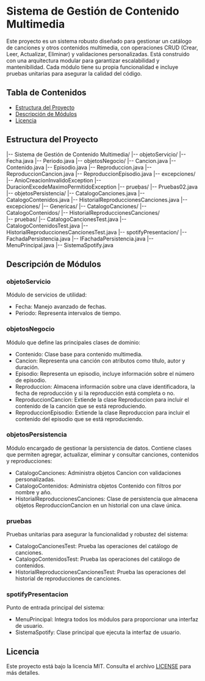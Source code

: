# **Sistema de Gestión de Contenido Multimedia**

Este proyecto es un sistema robusto diseñado para gestionar un catálogo de canciones y otros contenidos multimedia, con operaciones CRUD (Crear, Leer, Actualizar, Eliminar) y validaciones personalizadas. Está construido con una arquitectura modular para garantizar escalabilidad y mantenibilidad. Cada módulo tiene su propia funcionalidad e incluye pruebas unitarias para asegurar la calidad del código.

## **Tabla de Contenidos**
- [Estructura del Proyecto](#estructura-del-proyecto)
- [Descripción de Módulos](#descripción-de-módulos)
- [Licencia](#licencia)

## **Estructura del Proyecto**

|-- Sistema de Gestión de Contenido Multimedia/
    |-- objetoServicio/
        |-- Fecha.java
        |-- Periodo.java
    |-- objetosNegocio/
        |-- Cancion.java
        |-- Contenido.java
        |-- Episodio.java
        |-- Reproduccion.java
        |-- ReproduccionCancion.java
        |-- ReproduccionEpisodio.java
        |-- excepciones/
            |-- AnioCreacionInvalidoException
            |-- DuracionExcedeMaximoPermitidoException
    |-- pruebas/
        |-- Pruebas02.java
    |-- objetosPersistencia/
        |-- CatalogoCanciones.java
        |-- CatalogoContenidos.java
        |-- HistorialReproduccionesCanciones.java
        |-- excepciones/
            |-- Genericas/
            |-- CatalogoCanciones/
            |-- CatalogoContenidos/
            |-- HistorialReproduccionesCanciones/    
        |-- pruebas/
            |-- CatalogoCancionesTest.java
            |-- CatalogoContenidosTest.java
            |-- HistorialReproduccionesCancionesTest.java
    |-- spotifyPresentacion/
        |-- FachadaPersistencia.java
        |-- IFachadaPersistencia.java
        |-- MenuPrincipal.java
        |-- SistemaSpotify.java

## **Descripción de Módulos**

### **objetoServicio**
Módulo de servicios de utilidad:
- Fecha: Manejo avanzado de fechas.
- Periodo: Representa intervalos de tiempo.

### **objetosNegocio**
Módulo que define las principales clases de dominio:
- Contenido: Clase base para contenido multimedia.
- Cancion: Representa una canción con atributos como título, autor y duración.
- Episodio: Representa un episodio, incluye información sobre el número de episodio.
- Reproduccion: Almacena información sobre una clave identificadora, la fecha de reproducción y si la reproducción está completa o no.
- ReproduccionCancion: Extiende la clase Reproduccion para incluir el contenido de la canción que se está reproduciendo.
- ReproduccionEpisodio: Extiende la clase Reproduccion para incluir el contenido del episodio que se está reproduciendo.

### **objetosPersistencia**
Módulo encargado de gestionar la persistencia de datos. Contiene clases que permiten agregar, actualizar, eliminar y consultar canciones, contenidos y reproducciones:
- CatalogoCanciones: Administra objetos Cancion con validaciones personalizadas.
- CatalogoContenidos: Administra objetos Contenido con filtros por nombre y año.
- HistorialReproduccionesCanciones: Clase de persistencia que almacena objetos ReproduccionCancion en un historial con una clave única.

### **pruebas**
Pruebas unitarias para asegurar la funcionalidad y robustez del sistema:
- CatalogoCancionesTest: Prueba las operaciones del catálogo de canciones.
- CatalogoContenidosTest: Prueba las operaciones del catálogo de contenidos.
- HistorialReproduccionesCancionesTest: Prueba las operaciones del historial de reproducciones de canciones.

### **spotifyPresentacion**
Punto de entrada principal del sistema:
- MenuPrincipal: Integra todos los módulos para proporcionar una interfaz de usuario.
- SistemaSpotify: Clase principal que ejecuta la interfaz de usuario.

## **Licencia**
Este proyecto está bajo la licencia MIT. Consulta el archivo [LICENSE](./LICENSE.md) para más detalles.